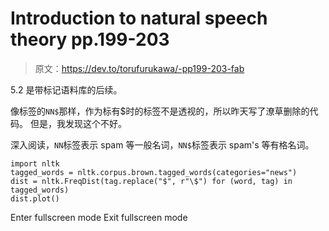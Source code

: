 # Introduction to natural speech theory pp.199-203

> 原文：<https://dev.to/torufurukawa/-pp199-203-fab>

5.2 是带标记语料库的后续。

像标签的`NN$`那样，作为标有$时的标签不是透视的，所以昨天写了潦草删除的代码。 但是，我发现这个不好。

深入阅读，`NN`标签表示 spam 等一般名词，`NN$`标签表示 spam's 等有格名词。

```
import nltk
tagged_words = nltk.corpus.brown.tagged_words(categories="news")
dist = nltk.FreqDist(tag.replace("$", r"\$") for (word, tag) in tagged_words)
dist.plot() 
```

Enter fullscreen mode Exit fullscreen mode